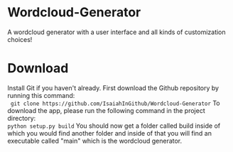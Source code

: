# Wordcloud-Generator
A wordcloud generator with a user interface and all kinds of customization choices!

# Download
Install Git if you haven't already. First download the Github repository by running this command:</br>
``` git clone https://github.com/IsaiahInGithub/Wordcloud-Generator``` 
To download the app, please run the following command in the project directory:</br>
```python setup.py build```
You should now get a folder called build inside of which you would find another folder and inside of that you will find an executable called "main" which is the wordcloud generator.
